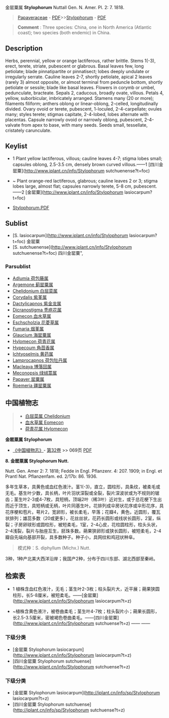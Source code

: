 金罂粟属 **Stylophorum** Nuttall Gen. N. Amer. Pl. 2: 7. 1818.

> [Papaveraceae](http://www.iplant.cn/info/Papaveraceae?t=foc) - [PDF](http://www.iplant.cn/foc/pdf/Papaveraceae.pdf)>>[Stylophorum](http://www.iplant.cn/info/Stylophorum?t=foc) - [PDF](http://www.iplant.cn/foc/pdf/Stylophorum.pdf)

> **Comment** : 
> Three species: China, one in North America (Atlantic coast); two species (both endemic) in China.

## Description

Herbs, perennial, yellow or orange lactiferous, rather brittle. Stems 1(-3), erect, terete, striate, pubescent or glabrous. Basal leaves few, long petiolate; blade pinnatipartite or pinnatisect; lobes deeply undulate or irregularly serrate. Cauline leaves 2-7, shortly petiolate, apical 2 leaves (rarely 3) almost opposite, or almost terminal from peduncle bottom, shortly petiolate or sessile; blade like basal leaves. Flowers in corymb or umbel, pedunculate, bracteate. Sepals 2, caducous, broadly ovate, villous. Petals 4, yellow, suborbicular, imbricately arranged. Stamens many (20 or more); filaments filiform; anthers oblong or linear-oblong, 2-celled, longitudinally divided. Ovary ovoid or terete, pubescent, 1-loculed, 2-4-carpellate; ovules many; styles terete; stigmas capitate, 2-4-lobed, lobes alternate with placentas. Capsule narrowly ovoid or narrowly oblong, pubescent, 2-4-valvate from apex to base, with many seeds. Seeds small, tessellate, cristately carunculate.

## Keylist

* 1 Plant yellow lactiferous, villous; cauline leaves 4-7; stigma lobes small; capsules oblong, 2.5-3.5 cm, densely brown curved villous.——1 [四川金罂粟](http://www.iplant.cn/info/Stylophorum sutchuenense?t=foc)
* ~ Plant orange-red lactiferous, glabrous; cauline leaves 2 or 3; stigma lobes large, almost flat; capsules narrowly terete, 5-8 cm, pubescent.——2 [金罂粟](http://www.iplant.cn/info/Stylophorum lasiocarpum?t=foc)

* [Stylophorum.PDF](http://www.iplant.cn/foc/pdf/Stylophorum.pdf)

## Sublist

* [S.  lasiocarpum](http://www.iplant.cn/info/Stylophorum lasiocarpum?t=foc)
 金罂粟
* [S.  sutchuenense](http://www.iplant.cn/info/Stylophorum sutchuenense?t=foc) 四川金罂粟",

### Parsublist

* [Adlumia  荷包藤属](Adlumia-荷包藤属.md)
* [Argemone  蓟罂粟属](http://www.iplant.cn/info/Argemone?t=foc)
* [Chelidonium  白屈菜属](http://www.iplant.cn/info/Chelidonium?t=foc)
* [Corydalis  紫堇属](http://www.iplant.cn/info/Corydalis?t=foc)
* [Dactylicapnos  紫金龙属](http://www.iplant.cn/info/Dactylicapnos?t=foc)
* [Dicranostigma  秃疮花属](http://www.iplant.cn/info/Dicranostigma?t=foc)
* [Eomecon  血水草属](http://www.iplant.cn/info/Eomecon?t=foc)
* [Eschscholzia  花菱草属](http://www.iplant.cn/info/Eschscholzia?t=foc)
* [Fumaria  烟堇属](http://www.iplant.cn/info/Fumaria?t=foc)
* [Glaucium  海罂粟属](http://www.iplant.cn/info/Glaucium?t=foc)
* [Hylomecon  荷青花属](http://www.iplant.cn/info/Hylomecon?t=foc)
* [Hypecoum  角茴香属](http://www.iplant.cn/info/Hypecoum?t=foc)
* [Ichtyoselmis  黄药属](http://www.iplant.cn/info/Ichtyoselmis?t=foc)
* [Lamprocapnos  荷包牡丹属](http://www.iplant.cn/info/Lamprocapnos?t=foc)
* [Macleaya  博落回属](http://www.iplant.cn/info/Macleaya?t=foc)
* [Meconopsis  绿绒蒿属](http://www.iplant.cn/info/Meconopsis?t=foc)
* [Papaver  罂粟属](http://www.iplant.cn/info/Papaver?t=foc)
* [Roemeria  疆罂粟属](http://www.iplant.cn/info/Roemeria?t=foc)

## 中国植物志

> * [白屈菜属  Chelidonium](Chelidonium-白屈菜属.md)
> * [血水草属  Eomecon](http://www.iplant.cn/info/Eomecon?t=z)
> * [荷青花属  Hylomecon](http://www.iplant.cn/info/Hylomecon?t=z)

**金罂粟属 Stylophorum**

* [《中国植物志》](http://www.iplant.cn/frps)- [第32卷](http://www.iplant.cn/frps/vol/32) >> 069页 [PDF](http://www.iplant.cn/frps/pdf/32/069y.pdf)

**8. 金罂粟属 Stylophorum Nutt.**

Nutt. Gen. Amer 2: 7. 1818; Fedde in Engl. Pflanzenr. 4: 207. 1909; in Engl. et Prantl Nat. Pflanzenfam. ed. 2/17b: 86. 1936.

多年生草本，具黄色或血红色液汁。茎1(-3)，直立，圆柱形，具条纹，被柔毛或无毛。基生叶少数，具长柄，叶片羽状深裂或全裂，裂片深波状或为不规则的锯齿；茎生叶2-3或4-7枚，具短柄，顶端2叶（稀3叶）近对生，或于总花梗下生出而近于顶生，具短柄或无柄，叶片同基生叶。花排列成伞房状花序或伞形花序，具花序梗和苞片。萼片2，宽卵形，被长柔毛，早落；花瓣4，黄色，近圆形，覆瓦状排列；雄蕊多数（20或更多），花丝丝状，花药长圆形或线状长圆形，2室，纵裂；子房卵球形或圆柱形，被短柔毛，1室，2-4心皮，花柱圆柱形，柱头头状，2-4浅裂，裂片与胎座互生，胚珠多数。蒴果狭卵形或狭长圆形，被短柔毛，2-4瓣自先端向基部开裂，具多数种子。种子小，具网纹和鸡冠状种阜。

> 模式种：S. diphyllum (Michx.) Nutt.

3种，1种产北美大西洋沿岸；我国产2种，分布于四川东部、湖北西部至秦岭。

## 检索表

* 1 植株含血红色液汁，无毛；茎生叶2-3枚；柱头裂片大，近平展；蒴果狭圆柱形，长5-8厘米，被短柔毛。——[金罂粟](http://www.iplant.cn/info/Stylophorum lasiocarpum?t=z)

* ~植株含黄色液汁，被卷曲柔毛；茎生叶4-7枚；柱头裂片小；蒴果长圆形，长2.5-3.5厘米，密被褐色卷曲柔毛。——[四川金罂粟](http://www.iplant.cn/info/Stylophorum sutchuense?t=z)</td></tr><tr><td>&nbsp;——&nbsp;——&nbsp;</td></tr>
### 下级分类
* [金罂粟  Stylophorum lasiocarpum](http://www.iplant.cn/info/Stylophorum lasiocarpum?t=z)
* [四川金罂粟  Stylophorum sutchuense](http://www.iplant.cn/info/Stylophorum sutchuense?t=z)

### 下级分类
* [金罂粟  Stylophorum lasiocarpum](http://iplant.cn/info/sp/Stylophorum lasiocarpum?t=z)
* [四川金罂粟  Stylophorum sutchuense](http://iplant.cn/info/sp/Stylophorum sutchuense?t=z)
